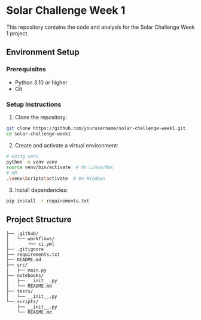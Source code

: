 # Solar Challenge Week 1

This repository contains the code and analysis for the Solar Challenge Week 1 project.

## Environment Setup

### Prerequisites
- Python 3.10 or higher
- Git

### Setup Instructions

1. Clone the repository:
```bash
git clone https://github.com/yourusername/solar-challenge-week1.git
cd solar-challenge-week1
```

2. Create and activate a virtual environment:
```bash
# Using venv
python -m venv venv
source venv/bin/activate  # On Linux/Mac
# OR
.\venv\Scripts\activate  # On Windows
```

3. Install dependencies:
```bash
pip install -r requirements.txt
```

## Project Structure
```
├── .github/
│   └── workflows/
│       └── ci.yml
├── .gitignore
├── requirements.txt
├── README.md
├── src/
|   ├── main.py
├── notebooks/
│   ├── __init__.py
│   └── README.md
├── tests/
│   └── __init__.py
└── scripts/
    ├── __init__.py
    └── README.md
```